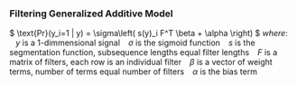 ### Filtering Generalized Additive Model

$ \text{Pr}(y_i=1 | y) = \sigma\left( s(y)_i F^T \beta + \alpha \right) $
_where_: <br>
&ensp; $y$ is a 1-dimmensional signal
&ensp; $\sigma$ is the sigmoid function
&ensp; $s$ is the segmentation function, subsequence lengths equal filter lengths
&ensp; $F$ is a matrix of filters, each row is an individual filter
&ensp; $\beta$ is a vector of weight terms, number of terms equal number of filters
&ensp; $\alpha$ is the bias term